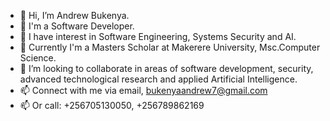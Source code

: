 - 👋 Hi, I’m Andrew Bukenya.
- 🌱 I'm a Software Developer.
- 👀 I have interest in Software Engineering, Systems Security and AI. 
- 🌱 Currently I'm a Masters Scholar at Makerere University, Msc.Computer Science. 
- 💞️ I’m looking to collaborate in areas of software development, security, advanced technological research and applied Artificial Intelligence.
- 📫 Connect with me via email, bukenyaandrew7@gmail.com
- 📫 Or call: +256705130050, +256789862169

<!---
Andrkenya/Andrkenya is a ✨ special ✨ repository because its `README.md` (this file) appears on your GitHub profile.
You can click the Preview link to take a look at your changes.
--->
